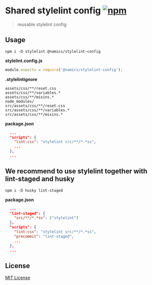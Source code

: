 # Shared stylelint config [![npm](https://img.shields.io/npm/v/@namics/stylelint-config.svg)](https://www.npmjs.com/package/@namics/stylelint-config)

> reusable stylelint config

## Usage

`npm i -D stylelint @namics/stylelint-config`

**stylelint.config.js**

```js
module.exports = require('@namics/stylelint-config');
```

**.stylelintignore**

```
assets/css/**/reset.css
assets/css/**/variables.*
assets/css/**/mixins.*
node_modules/
src/assets/css/**/reset.css
src/assets/css/**/variables.*
src/assets/css/**/mixins.*
```

**package.json**

```json
  ...
  "scripts": {
    "lint:css": "stylelint src/**/*.*ss",
    ...
  },
  ...
```

## We recommend to use stylelint together with lint-staged and husky

`npm i -D husky lint-staged`

**package.json**

```json
  ...
  "lint-staged": {
    "src/**/*.*ss": ["stylelint"]
  },
  "scripts": {
    "lint:css": "stylelint src/**/*.*ss",
    "precommit": "lint-staged",
    ...
  },
  ...
```

## License
[MIT License](./LICENSE)
